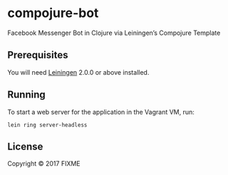 # compojure-bot

Facebook Messenger Bot in Clojure via Leiningen’s Compojure Template

## Prerequisites

You will need [Leiningen][] 2.0.0 or above installed.

[leiningen]: https://github.com/technomancy/leiningen

## Running

To start a web server for the application in the Vagrant VM, run:

    lein ring server-headless

## License

Copyright © 2017 FIXME
